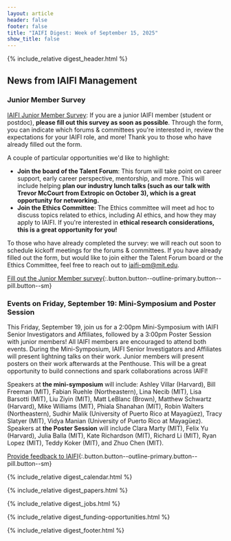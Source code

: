 ```yaml
---
layout: article
header: false
footer: false
title: "IAIFI Digest: Week of September 15, 2025"
show_title: false
--- 
```


{% include_relative digest_header.html %}

## News from IAIFI Management

### Junior Member Survey

[IAIFI Junior Member Survey](https://app.smartsheet.com/b/form/01989f02d89c7a7a9c057d3a3e1e2da1): If you are a junior IAIFI member (student or postdoc), **please fill out this survey as soon as possible**. Through the form, you can indicate which forums & committees you're interested in, review the expectations for your IAIFI role, and more! Thank you to those who have already filled out the form. 

A couple of particular opportunities we'd like to highlight:
- **Join the board of the Talent Forum**: This forum will take point on career support, early career perspective, mentorship, and more. This will include helping **plan our industry lunch talks (such as our talk with Trevor McCourt from Extropic on October 3), which is a great opportunity for networking.**
- **Join the Ethics Committee**: The Ethics committee will meet ad hoc to discuss topics related to ethics, including AI ethics, and how they may apply to IAIFI. If you're interested in **ethical research considerations, this is a great opportunity for you!** 

To those who have already completed the survey: we will reach out soon to schedule kickoff meetings for the forums & committees. If you have already filled out the form, but would like to join either the Talent Forum board or the Ethics Committee, feel free to reach out to [iaifi-pm@mit.edu](mailto:iaifi-pm@mit.edu). 

[Fill out the Junior Member survey](https://forms.gle/hk2mrqjaLY8nCZrE6){:.button.button--outline-primary.button--pill.button--sm}


### Events on Friday, September 19: Mini-Symposium and Poster Session
This Friday, September 19, join us for a 2:00pm Mini-Symposium with IAIFI Senior Investigators and Affiliates, followed by a 3:00pm Poster Session with junior members! All IAIFI members are encouraged to attend both events. During the Mini-Symposium, IAIFI Senior Investigators and Affiliates will present lightning talks on their work. Junior members will present posters on their work afterwards at the Penthouse. This will be a great opportunity to build connections and spark collaborations across IAIFI!

Speakers at **the mini-symposium** will include: Ashley Villar (Harvard), Bill Freeman (MIT), Fabian Ruehle (Northeastern), Lina Necib (MIT), Lisa Barsotti (MIT), Liu Ziyin (MIT), Matt LeBlanc (Brown), Matthew Schwartz (Harvard), Mike Williams (MIT), Phiala Shanahan (MIT), Robin Walters (Northeastern), Sudhir Malik (University of Puerto Rico at Mayagüez), Tracy Slatyer (MIT), Vidya Manian (University of Puerto Rico at Mayagüez). Speakers at **the Poster Session** will include Clara Marty (MIT), Felix Yu (Harvard), Julia Balla (MIT), Kate Richardson (MIT), Richard Li (MIT), Ryan Lopez (MIT), Teddy Koker (MIT), and Zhuo Chen (MIT). 

[Provide feedback to IAIFI](https://forms.gle/hk2mrqjaLY8nCZrE6){:.button.button--outline-primary.button--pill.button--sm}

{% include_relative digest_calendar.html %}

{% include_relative digest_papers.html %}
 
{% include_relative digest_jobs.html %}

{% include_relative digest_funding-opportunities.html %}

{% include_relative digest_footer.html %}
